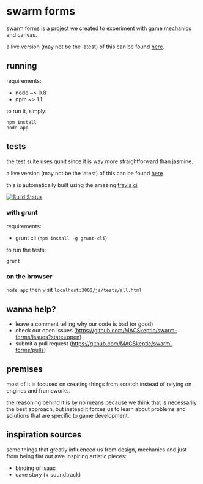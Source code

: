# swarm forms

swarm forms is a project we created to experiment with game mechanics and canvas.

a live version (may not be the latest) of this can be found [here](http://swarm-forms.herokuapp.com/).

## running

requirements:

* node ~> 0.8
* npm ~> 1.1

to run it, simply:

```
npm install
node app
```

## tests

the test suite uses qunit since it is way more straightforward than jasmine.

a live version (may not be the latest) of this can be found [here](http://swarm-forms.herokuapp.com/js/tests/all.html)

this is automatically built using the amazing [travis ci](https://travis-ci.org/MACSkeptic/swarm-forms/builds)

[![Build Status](https://travis-ci.org/MACSkeptic/swarm-forms.png?branch=master)](https://travis-ci.org/MACSkeptic/swarm-forms)

### with grunt

requirements:

* grunt cli (`npm install -g grunt-cli`)

to run the tests:

```
grunt
```

### on the browser

`node app` then visit `localhost:3000/js/tests/all.html`

## wanna help?

* leave a comment telling why our code is bad (or good)
* check our open issues (https://github.com/MACSkeptic/swarm-forms/issues?state=open)
* submit a pull request (https://github.com/MACSkeptic/swarm-forms/pulls)

## premises

most of it is focused on creating things from scratch instead of relying on engines
and frameworks.

the reasoning behind it is by no means because we think that is necessarily the best
approach, but instead it forces us to learn about problems and solutions that are
specific to game development.

## inspiration sources

some things that greatly influenced us from design, mechanics and just from being flat out awe inspiring artistic pieces:

* binding of isaac
* cave story (+ soundtrack)
